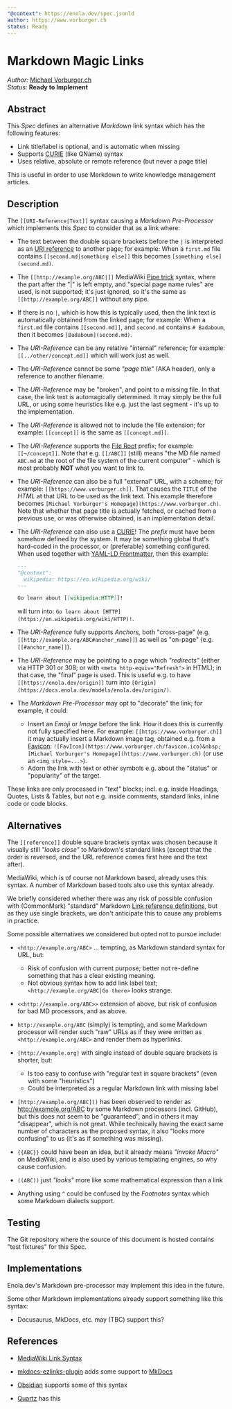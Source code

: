 ```yaml
---
"@context": https://enola.dev/spec.jsonld
author: https://www.vorburger.ch
status: Ready
---
```


# Markdown Magic Links

_Author:_ [Michael Vorburger.ch](https://www.vorburger.ch)
<br>_Status:_ **Ready to Implement**

## Abstract

This _Spec_ defines an alternative _Markdown_ link syntax which has the following features:

* Link title/label is optional, and is automatic when missing
* Supports [CURIE](https://en.wikipedia.org/wiki/CURIE) (like QName) syntax
* Uses relative, absolute or remote reference (but never a page title)

This is useful in order to use Markdown to write knowledge management articles.

## Description

The `[[URI-Reference|Text]]` syntax causing a _Markdown Pre-Processor_ which implements this _Spec_ to consider that as a link where:

* The text between the double square brackets before the `|` is interpreted as
  an [URI reference](https://en.wikipedia.org/wiki/Uniform_Resource_Identifier#URI_references) to another page; for example:
  When a `first.md` file contains `[[second.md|something else]]` this becomes `[something else](second.md)`.

* The `[[http://example.org/ABC|]]` MediaWiki [Pipe trick](https://www.mediawiki.org/wiki/Help:Links#Pipe_trick) syntax,
  where the part after the "|" is left empty, and "special page name rules" are used, is not supported; it's just ignored,
  so it's the same as `[[http://example.org/ABC]]` without any pipe.

* If there is no `|`, which is how this is typically used, then the link text is automatically obtained from the linked page; for example:
  When a `first.md` file contains `[[second.md]]`, and `second.md` contains `# Badaboum`, then it becomes `[Badaboum](second.md)`.

* The _URI-Reference_ can be any relative "internal" reference; for example: `[[../other/concept.md]]` which will work just as well.

* The _URI-Reference_ cannot be some _"page title"_ (AKA header), only a reference to another filename.

* The _URI-Reference_ may be "broken", and point to a missing file. In that case, the link text is automagically determined.
  It may simply be the full URL, or using some heuristics like e.g. just the last segment - it's up to the implementation.

* The _URI-Reference_ is allowed not to include the file extension; for example: `[[concept]]` is the same as `[[concept.md]]`.

* The _URI-Reference_ supports the [File Root](../url-reference-workspace/index.md) prefix; for example: `[[¬/concept]]`.
  Note that e.g. `[[/ABC]]` (still) means "the MD file named `ABC.md` at the root of the file system of the current computer" - which is most probably **NOT** what you want to link to.

* The _URI-Reference_ can also be a full "external" URL, with a scheme; for example: `[[https://www.vorburger.ch]]`.
  That causes the `TITLE` of the _HTML_ at that URL to be used as the link text.
  This example therefore becomes `[Michael Vorburger's Homepage](https://www.vorburger.ch)`.
  Note that whether that page title is actually fetched, or cached from a previous use, or was otherwise obtained, is an implementation detail.

* The _URI-Reference_ can also use a [CURIE](https://en.wikipedia.org/wiki/CURIE)! The _prefix_ must have been somehow defined by the system.
  It may be something global that's hard-coded in the processor, or (preferable) something configured. When used together
  with [YAML-LD Frontmatter](../markdown-yamlld-frontmatter/index.md), then this example:

  ```markdown
  ---
  "@context":
    wikipedia: https://en.wikipedia.org/wiki/
  ---

  Go learn about [[wikipedia:HTTP]]!
  ```

  will turn into: `Go learn about [HTTP](https://en.wikipedia.org/wiki/HTTP)!`.

* The _URI-Reference_ fully supports _Anchors,_ both "cross-page" (e.g. `[[http://example.org/ABC#anchor_name]]`) as well as "on-page" (e.g. `[[#anchor_name]]`).

* The _URI-Reference_ may be pointing to a page which _"redirects"_ (either via HTTP 301 or 308; or with `<meta http-equiv="Refresh">` in HTML);
  in that case, the "final" page is used. This is useful e.g. to have `[[https://enola.dev/origin]]` turn into `[Origin](https://docs.enola.dev/models/enola.dev/origin/)`.

* The _Markdown Pre-Processor_ may opt to "decorate" the link; for example, it could:
    * Insert an _Emoji_ or _Image_ before the link. How it does this is currently not fully specified here.
      For example: `[[https://www.vorburger.ch]]` it may actually insert a Markdown image tag, obtained e.g. from a [Favicon](https://en.wikipedia.org/wiki/Favicon): `![FavIcon](https://www.vorburger.ch/favicon.ico)&nbsp;[Michael Vorburger's Homepage](https://www.vorburger.ch)` (or use an `<img style=...>`).
    * Adorn the link with text or other symbols e.g. about the "status" or "popularity" of the target.

These links are only processed in _"text"_ blocks; incl. e.g. inside Headings, Quotes, Lists & Tables, but not e.g. inside comments, standard links, inline code or code blocks.

## Alternatives

The `[[reference]]` double square brackets syntax was chosen because it visually still _"looks close"_ to Markdown's standard links
(except that the order is reversed, and the URL reference comes first here and the text after).

MediaWiki, which is of course not Markdown based, already uses this syntax. A number of Markdown based tools also use this syntax already.

We briefly considered whether there was any risk of possible confusion with (CommonMark) "standard" Markdown [Link reference definitions](https://spec.commonmark.org/0.31.2/#link-reference-definitions), but as they use single brackets, we don't anticipate this to cause any problems in practice.

Some possible alternatives we considered but opted not to pursue include:

* `<http://example.org/ABC>` ... tempting, as Markdown standard syntax for URL, but:
    * Risk of confusion with current purpose; better not re-define something that has a clear existing meaning.
    * Not obvious syntax how to add link label text; `<http://example.org/ABC|Go there>` looks strange.

* `<<http://example.org/ABC>>` extension of above, but risk of confusion for bad MD processors, and as above.

* `http://example.org/ABC` (simply) is tempting, and some Markdown processor will render
   such "raw" URLs as if they were written as `<http://example.org/ABC>` and render them as hyperlinks.

* `[http://example.org]` with single instead of double square brackets is shorter, but:
    * Is too easy to confuse with "regular text in square brackets" (even with some "heuristics")
    * Could be interpreted as a regular Markdown link with missing label

* `[http://example.org/ABC]()` has been observed to render as <http://example.org/ABC>
  by some Markdown processors (incl. GitHub), but this does not seem to be "guaranteed",
  and in others it may "disappear", which is not great. While technically having the
  exact same number of characters as the proposed syntax, it also "looks more
  confusing" to us (it's as if something was missing).

* `{{ABC}}` could have been an idea, but it already means _"invoke Macro"_ on MediaWiki,
   and is also used by various templating engines, so why cause confusion.

* `((ABC))` just _"looks"_ more like some mathematical expression than a link

* Anything using `^` could be confused by the _Footnotes_ syntax which some Markdown dialects support.

## Testing

The Git repository where the source of this document is hosted contains "test fixtures" for this Spec.

## Implementations

Enola.dev's Markdown pre-processor may implement this idea in the future.

Some other Markdown implementations already support something like this syntax:

* Docusaurus, MkDocs, etc. may (TBC) support this?

## References

* [MediaWiki Link Syntax](https://www.mediawiki.org/wiki/Help:Links)

* [mkdocs-ezlinks-plugin](https://github.com/orbikm/mkdocs-ezlinks-plugin) adds some support to [MkDocs](https://www.mkdocs.org)

* [Obsidian](https://help.obsidian.md/Linking+notes+and+files/Internal+links) supports some of this syntax

* [Quartz](https://quartz.jzhao.xyz/features/wikilinks) has this
